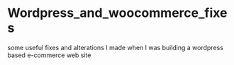 # Wordpress_and_woocommerce_fixes
some useful fixes and alterations I made when I was building a wordpress based e-commerce web site

